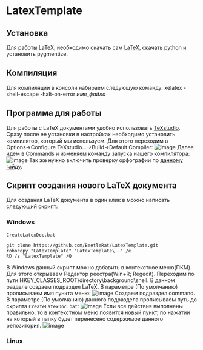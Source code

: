 # LatexTemplate

## Установка
Для работы LaTeX, необходимо скачать сам [LaTeX](https://miktex.org/download), скачать python и установить pygmentize.

## Компиляция
Для компиляции в консоли набираем следующую команду: xelatex -shell-escape -halt-on-error _имя_файла_

## Программа для работы
Для работы с LaTeX документами удобно использовать [TeXstudio](https://texstudio.sourceforge.net/).
Сразу после ее установки в настройках необходимо установить компилятор, который мы используем. Для этого переходим в Options→Configure TeXstudio…→Build→Default Compiler:
![image](https://user-images.githubusercontent.com/86663719/199741267-bfe09e86-5b81-4ea3-840b-f605b8ac88d7.png)
Далее идем в Commands и изменяем команду запуска нашего компилятора:
![image](https://user-images.githubusercontent.com/86663719/199741408-719dbdd5-56c0-4ebc-92f1-5ea7d56ac7d0.png)
Так же нужно включить проверку орфографии по [данному гайду](https://harrix.dev/blog/2013/spell-check-in-texstudio/).

## Скрипт создания нового LaTeX документа
Для создания LaTeX документа в один клик в можно написать следующий скрипт:
### Windows
```CreateLatexDoc.bat```
```
git clone https://github.com/BeetleRat/LatexTemplate.git
robocopy "LatexTemplate" "LatexTemplate\.." /e
RD /s "LatexTemplate" /Q
```
В Windows данный скрипт можно добавить в контекстное меню(ПКМ). Для этого открываем Редактор реестра(Win+R; Regedit). Переходим по пути HKEY_CLASSES_ROOT\directory\background\shell. В данном разделе создаем подраздел LaTeX. В параметре (По умолчанию) прописываем имя пункта меню:
![image](https://user-images.githubusercontent.com/86663719/200126990-7300bfbe-62bc-44ab-9977-6aa0858e9d50.png)
Создаем подраздел command. В параметре (По умолчанию) данного подраздела прописываем путь до скрипта ```CreateLatexDoc.bat```:
![image](https://user-images.githubusercontent.com/86663719/200127101-b1d48d5b-39ae-46cc-82a3-602de93e8d36.png)
Если все действия выполнены правильно, то в контекстном меню появится новый пункт, по нажатии на который в папку будет перенесено содержимое данного репозитория.
![image](https://user-images.githubusercontent.com/86663719/200127198-6d13cc80-6669-46c8-986d-8577f8ee03fb.png)

### Linux
